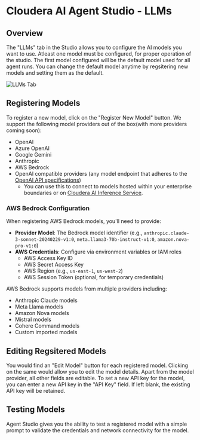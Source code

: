 # Cloudera AI Agent Studio - LLMs

## Overview

The "LLMs" tab in the Studio allows you to configure the AI models you want to use. Atleast one model must be configured, for proper operation of the studio. The first model configured will be the default model used for all agent runs. You can change the default model anytime by regsitering new models and setting them as the default.

![LLMs Tab](../../images/for_docs/LLMs-page.png)

## Registering Models

To register a new model, click on the "Register New Model" button. We support the following model providers out of the box(with more providers coming soon):
 - OpenAI
 - Azure OpenAI
 - Google Gemini
 - Anthropic
 - AWS Bedrock
 - OpenAI compatible providers (any model endpoint that adheres to the [OpenAI API specifications](https://platform.openai.com/docs/api-reference/chat))
   - You can use this to connect to models hosted within your enterprise boundaries or on [Cloudera AI Inference Service](https://docs.cloudera.com/machine-learning/cloud/ai-inference/topics/ml-caii-use-caii.html).

### AWS Bedrock Configuration

When registering AWS Bedrock models, you'll need to provide:
- **Provider Model**: The Bedrock model identifier (e.g., `anthropic.claude-3-sonnet-20240229-v1:0`, `meta.llama3-70b-instruct-v1:0`, `amazon.nova-pro-v1:0`)
- **AWS Credentials**: Configure via environment variables or IAM roles
  - AWS Access Key ID
  - AWS Secret Access Key  
  - AWS Region (e.g., `us-east-1`, `us-west-2`)
  - AWS Session Token (optional, for temporary credentials)

AWS Bedrock supports models from multiple providers including:
- Anthropic Claude models
- Meta Llama models  
- Amazon Nova models
- Mistral models
- Cohere Command models
- Custom imported models

## Editing Regsitered Models

You would find an "Edit Model" button for each registered model. Clicking on the same would allow you to edit the model details. Apart from the model provider, all other fields are editable. To set a new API key for the model, you can enter a new API key in the "API Key" field. If left blank, the existing API key will be retained.

## Testing Models

Agent Studio gives you the ability to test a registered model with a simple prompt to validate the credentials and network connectivity for the model.
